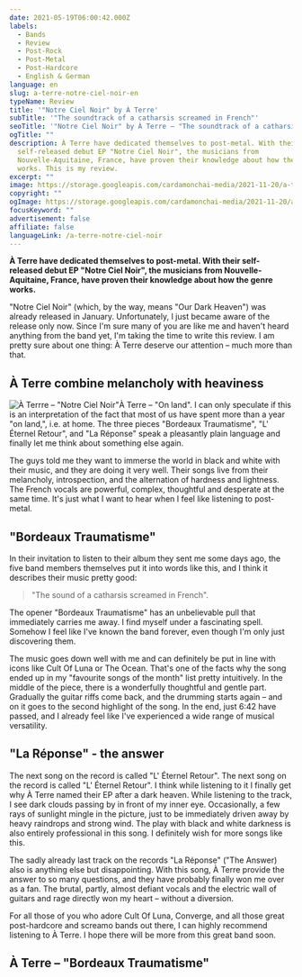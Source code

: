 ```yaml
---
date: 2021-05-19T06:00:42.000Z
labels:
  - Bands
  - Review
  - Post-Rock
  - Post-Metal
  - Post-Hardcore
  - English & German
language: en
slug: a-terre-notre-ciel-noir-en
typeName: Review
title: '"Notre Ciel Noir" by À Terre'
subTitle: '"The soundtrack of a catharsis screamed in French"'
seoTitle: '"Notre Ciel Noir" by À Terre – "The soundtrack of a catharsis"'
ogTitle: ""
description: À Terre have dedicated themselves to post-metal. With their
  self-released debut EP "Notre Ciel Noir", the musicians from
  Nouvelle-Aquitaine, France, have proven their knowledge about how the genre
  works. This is my review.
excerpt: ""
image: https://storage.googleapis.com/cardamonchai-media/2021-11-20/a-terre-jpg-imagine-585858_545454_1024_768/640.webp
copyright: ""
ogImage: https://storage.googleapis.com/cardamonchai-media/2021-11-20/a-terre-1-jpg-imagine-080808_505050_1200_628/640.webp
focusKeyword: ""
advertisement: false
affiliate: false
languageLink: /a-terre-notre-ciel-noir
---
```


**À Terre have dedicated themselves to post-metal. With their self-released debut EP "Notre Ciel Noir", the musicians from Nouvelle-Aquitaine, France, have proven their knowledge about how the genre works.**

"Notre Ciel Noir" (which, by the way, means "Our Dark Heaven") was already released in January. Unfortunately, I just became aware of the release only now. Since I'm sure many of you are like me and haven't heard anything from the band yet, I'm taking the time to write this review. I am pretty sure about one thing: À Terre deserve our attention – much more than that.

## À Terre combine melancholy with heaviness

![À Terrre – "Notre Ciel Noir"](https://storage.googleapis.com/cardamonchai-media/2021-11-20/a-terre-notre-ciel-noir-jpeg-imagine-080808_6c6c6c_700_700/640.webp 'À Terrre – "Notre Ciel Noir"')À Terre – "On land". I can only speculate if this is an interpretation of the fact that most of us have spent more than a year "on land,", i.e. at home. The three pieces "Bordeaux Traumatisme", "L' Éternel Retour", and "La Réponse" speak a pleasantly plain language and finally let me think about something else again.

The guys told me they want to immerse the world in black and white with their music, and they are doing it very well. Their songs live from their melancholy, introspection, and the alternation of hardness and lightness. The French vocals are powerful, complex, thoughtful and desperate at the same time. It's just what I want to hear when I feel like listening to post-metal.

## "Bordeaux Traumatisme"

In their invitation to listen to their album they sent me some days ago, the five band members themselves put it into words like this, and I think it describes their music pretty good:

> "The sound of a catharsis screamed in French".

The opener "Bordeaux Traumatisme" has an unbelievable pull that immediately carries me away. I find myself under a fascinating spell. Somehow I feel like I've known the band forever, even though I'm only just discovering them.

The music goes down well with me and can definitely be put in line with icons like Cult Of Luna or The Ocean. That's one of the facts why the song ended up in my "favourite songs of the month" list pretty intuitively. In the middle of the piece, there is a wonderfully thoughtful and gentle part. Gradually the guitar riffs come back, and the drumming starts again – and on it goes to the second highlight of the song. In the end, just 6:42 have passed, and I already feel like I've experienced a wide range of musical versatility.

## "La Réponse" - the answer

The next song on the record is called "L' Éternel Retour". The next song on the record is called "L' Éternel Retour". I think while listening to it I finally get why À Terre named their EP after a dark heaven. While listening to the track, I see dark clouds passing by in front of my inner eye. Occasionally, a few rays of sunlight mingle in the picture, just to be immediately driven away by heavy raindrops and strong wind. The play with black and white darkness is also entirely professional in this song. I definitely wish for more songs like this.

The sadly already last track on the records "La Réponse" ("The Answer) also is anything else but disappointing. With this song, À Terre provide the answer to so many questions, and they have probably finally won me over as a fan. The brutal, partly, almost defiant vocals and the electric wall of guitars and rage directly won my heart – without a diversion.

For all those of you who adore Cult Of Luna, Converge, and all those great post-hardcore and screamo bands out there, I can highly recommend listening to À Terre. I hope there will be more from this great band soon.

## À Terre – "Bordeaux Traumatisme"

<YouTube id="0K4K_OiRhzE" />
